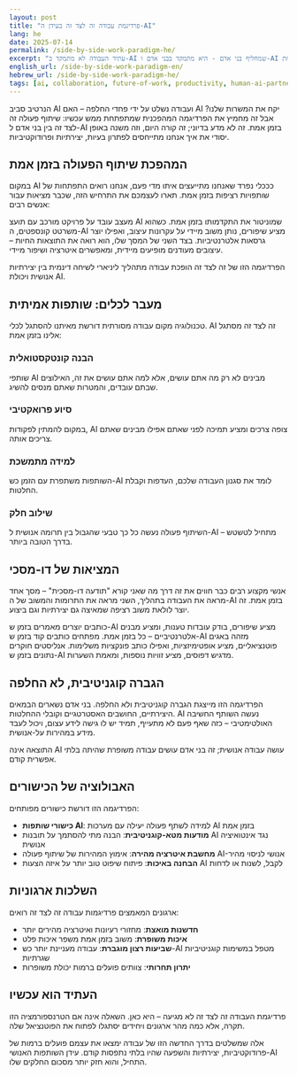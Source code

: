 ```yaml
---
layout: post
title: "פרדיגמת עבודה זה לצד זה בעידן ה-AI"
lang: he
date: 2025-07-14
permalink: /side-by-side-work-paradigm-he/
excerpt: "עתיד העבודה לא מתמקד ב-AI שמחליף בני אדם - היא מתמקד בבני אדם ו-AI שעובדים זה לצד זה בשיתוף פעולה בזמן אמת."
english_url: /side-by-side-work-paradigm-en/
hebrew_url: /side-by-side-work-paradigm-he/
tags: [ai, collaboration, future-of-work, productivity, human-ai-partnership]
---
```


הנרטיב סביב AI ועבודה נשלט על ידי פחדי החלפה – האם AI יקח את המשרות שלנו? אבל זה מחמיץ את הפרדיגמה המהפכנית שמתפתחת ממש עכשיו: שיתוף פעולה זה לצד זה בין בני אדם ל-AI בזמן אמת. זה לא מדע בדיוני; זה קורה היום, וזה משנה באופן יסודי את איך אנחנו מתייחסים לפתרון בעיות, יצירתיות ופרודוקטיביות.

## המהפכת שיתוף הפעולה בזמן אמת

במקום AI כככלי נפרד שאנחנו מתייעצים איתו מדי פעם, אנחנו רואים התפתחות של שותפויות רציפות בזמן אמת. תארו לעצמכם את התרחיש הזה, שכבר מציאות עבור אנשים רבים:

מעצב עובד על פרויקט מורכב עם תועצ AI שמוניטור את התקדמותו בזמן אמת. כשהוא משרטט קונספטים, ה-AI מציע שיפורים, נותן משוב מיידי על עקרונות עיצוב, ואפילו יוצר גרסאות אלטרנטיביות. בצד השני של המסך שלו, הוא רואה את התוצאות החיות – עיצובים מעודנים מופיעים מיידית, ומאפשרים איטרציה ושיפור מיידי.

הפרדיגמה הזו של זה לצד זה הופכת עבודה מתהליך ליניארי לשיחה דינמית בין יצירתיות אנושית ויכולת AI.

## מעבר לכלים: שותפות אמיתית

טכנולוגיה מקום עבודה מסורתית דורשת מאיתנו להסתגל לכלי. AI זה לצד זה מסתגל אלינו בזמן אמת:

### הבנה קונטקסטואלית
שותפי AI מבינים לא רק מה אתם עושים, אלא למה אתם עושים את זה, האילוצים שבתם עובדים, והמטרות שאתם מנסים להשיג.

### סיוע פרואקטיבי
במקום להמתין לפקודות, AI צופה צרכים ומציע תמיכה לפני שאתם אפילו מבינים שאתם צריכים אותה.

### למידה מתמשכת
השותפות משתפרת עם הזמן כש-AI לומד את סגנון העבודה שלכם, העדפות וקבלת החלטות.

### שילוב חלק
השיתוף פעולה נעשה כל כך טבעי שהגבול בין תרומה אנושית ל-AI מתחיל לטשטש – בדרך הטובה ביותר.

## המציאות של דו-מסכי

אנשי מקצוע רבים כבר חווים את זה דרך מה שאני קורא "תודעה דו-מסכית" – מסך אחד מראה את העבודה בתהליך, השני מראה את התרומות והמשוב של ה-AI בזמן אמת. זה יוצר לולאת משוב רציפה שמאיצה גם יצירתיות וגם ביצוע.

כותבים יוצרים מאמרים בזמן ש-AI מציע שיפורים, בודק עובדות טענות, ומציע מבנים אלטרנטיביים – כל בזמן אמת. מפתחים כותבים קוד בזמן ש-AI מזהה באגים פוטנציאליים, מציע אופטימיזציות, ואפילו כותב פונקציות משלימות. אנליסטים חוקרים נתונים בזמן ש-AI מדגיש דפוסים, מציע זוויות נוספות, ומאמת השערות.

## הגברה קוגניטיבית, לא החלפה

הפרדיגמה הזו מייצגת הגברה קוגניטיבית ולא החלפה. בני אדם נשארים הבמאים היצירתיים, החושבים האסטרטגיים וקובלי ההחלטות. AI נעשה השותף החשיבה האולטימטיבי – כזה שאף פעם לא מתעייף, תמיד יש לו גישה לידע עצום, ויכול לעבד מידע במהירות על-אנושית.

התוצאה אינה AI עושה עבודה אנושית; זה בני אדם עושים עבודה משופרת שהיתה בלתי אפשרית קודם.

## האבולוציה של הכישורים

הפרדיגמה הזו דורשת כישורים מפותחים:

- **כישורי שותפות AI**: למידה לשתף פעולה יעילה עם מערכות AI בזמן אמת
- **מודעות מטא-קוגניטיבית**: הבנה מתי להסתמך על תובנות AI נגד אינטואיציה אנושית
- **מחשבת איטרציה מהירה**: אימוץ המהירות של שיתוף פעולה AI-אנושי לניסוי מהיר
- **הבחנה באיכות**: פיתוח שיפוט טוב יותר על איזה הצעות AI לקבל, לשנות או לדחות

## השלכות ארגוניות

ארגונים המאמצים פרדיגמות עבודה זה לצד זה רואים:

- **חדשנות מואצת**: מחזורי רעיונות ואיטרציה מהירים יותר
- **איכות משופרת**: משוב בזמן אמת משפר איכות פלט
- **שביעות רצון מוגברת**: עבודה מעניינת יותר כש-AI מטפל במשימות קוגניטיביות שגרתיות
- **יתרון תחרותי**: צוותים פועלים ברמות יכולת משופרות

## העתיד הוא עכשיו

פרדיגמת העבודה זה לצד זה לא מגיעה – היא כאן. השאלה אינה אם הטרנספורמציה הזו תקרה, אלא כמה מהר ארגונים ויחידים יסתגלו לפתוח את הפוטנציאל שלה.

אלה שמשלטים בדרך החדשה הזו של עבודה ימצאו את עצמם פועלים ברמות של פרודוקטיביות, יצירתיות והשפעה שהיו בלתי נתפסות קודם. עידן השותפות האנושי-AI התחיל, והוא חזק יותר מסכום החלקים שלו.